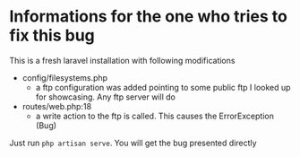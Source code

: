 # Informations for the one who tries to fix this bug

This is a fresh laravel installation with following modifications
- config/filesystems.php
  - a ftp configuration was added pointing to some public ftp I looked up for showcasing. Any ftp server will do
- routes/web.php:18
  - a write action to the ftp is called. This causes the ErrorException (Bug) 

Just run `php artisan serve`. You will get the bug presented directly 
